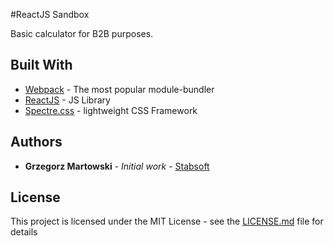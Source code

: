 
#ReactJS Sandbox

Basic calculator for B2B purposes. 

## Built With

* [Webpack](https://webpack.js.org/) - The most popular module-bundler
* [ReactJS](https://reactjs.org/) - JS Library
* [Spectre.css](https://picturepan2.github.io/spectre/) - lightweight CSS Framework

## Authors

* **Grzegorz Martowski** - *Initial work* - [Stabsoft](https://stabsoft.pl/)

## License

This project is licensed under the MIT License - see the [LICENSE.md](LICENSE.md) file for details
